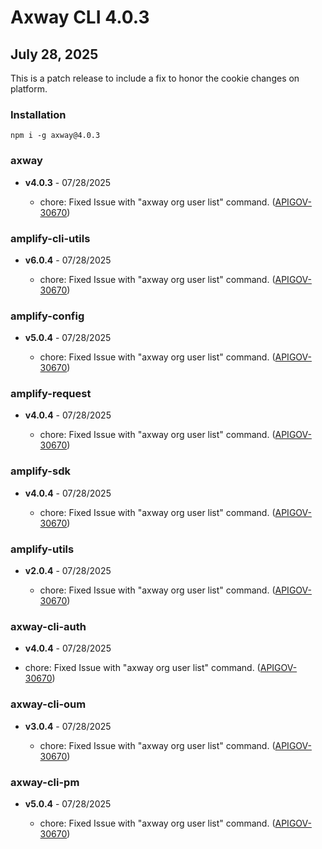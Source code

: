# Axway CLI 4.0.3

## July 28, 2025

This is a patch release to include a fix to honor the cookie changes on platform.

### Installation

```
npm i -g axway@4.0.3
```

### axway

- **v4.0.3** - 07/28/2025

  - chore: Fixed Issue with "axway org user list" command.
    ([APIGOV-30670](https://jira.axway.com/browse/APIGOV-30907))

### amplify-cli-utils

- **v6.0.4** - 07/28/2025

  - chore: Fixed Issue with "axway org user list" command.
    ([APIGOV-30670](https://jira.axway.com/browse/APIGOV-30907))

### amplify-config

- **v5.0.4** - 07/28/2025

  - chore: Fixed Issue with "axway org user list" command.
    ([APIGOV-30670](https://jira.axway.com/browse/APIGOV-30907))

### amplify-request

- **v4.0.4** - 07/28/2025

  - chore: Fixed Issue with "axway org user list" command.
    ([APIGOV-30670](https://jira.axway.com/browse/APIGOV-30907))

### amplify-sdk

- **v4.0.4** - 07/28/2025

  - chore: Fixed Issue with "axway org user list" command.
    ([APIGOV-30670](https://jira.axway.com/browse/APIGOV-30907))

### amplify-utils

- **v2.0.4** - 07/28/2025

  - chore: Fixed Issue with "axway org user list" command.
    ([APIGOV-30670](https://jira.axway.com/browse/APIGOV-30907))

### axway-cli-auth

- **v4.0.4** - 07/28/2025

- chore: Fixed Issue with "axway org user list" command.
  ([APIGOV-30670](https://jira.axway.com/browse/APIGOV-30907))

### axway-cli-oum

- **v3.0.4** - 07/28/2025

  - chore: Fixed Issue with "axway org user list" command.
    ([APIGOV-30670](https://jira.axway.com/browse/APIGOV-30907))

### axway-cli-pm

- **v5.0.4** - 07/28/2025

  - chore: Fixed Issue with "axway org user list" command.
    ([APIGOV-30670](https://jira.axway.com/browse/APIGOV-30907))
